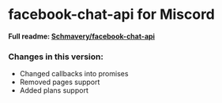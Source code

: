 # facebook-chat-api for Miscord

**Full readme: [Schmavery/facebook-chat-api](https://github.com/Schmavery/facebook-chat-api)**

### Changes in this version:
- Changed callbacks into promises
- Removed pages support
- Added plans support


